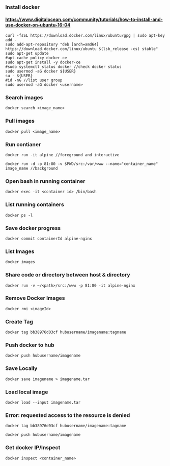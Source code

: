 ### Install docker
#### https://www.digitalocean.com/community/tutorials/how-to-install-and-use-docker-on-ubuntu-16-04

```
curl -fsSL https://download.docker.com/linux/ubuntu/gpg | sudo apt-key add -
sudo add-apt-repository "deb [arch=amd64] https://download.docker.com/linux/ubuntu $(lsb_release -cs) stable"
sudo apt-get update
#apt-cache policy docker-ce
sudo apt-get install -y docker-ce
#sudo systemctl status docker //check docker status
sudo usermod -aG docker ${USER}
su - ${USER}
#id -nG //list user group
sudo usermod -aG docker <username>
```

### Search images
```
docker search <image_name>
```

### Pull images 
```
docker pull <image_name>
```

### Run contianer
```
docker run -it alpine //foreground and interactive

docker run -d -p 81:80 -v $PWD/src:/var/www --name="container_name" image_name //background
```

### Open bash in running container
```
docker exec -it <container id> /bin/bash
```

### List running containers
```
docker ps -l
```

### Save docker progress
```
docker commit containerId alpine-nginx
```

### List Images
```
docker images
```

### Share code or directory between host & directory
```
docker run -v ~/<path>/src:/www -p 81:80 -it alpine-nginx
```

### Remove Docker Images
```
docker rmi <imageId>
```
### Create Tag
```
docker tag bb38976d03cf hubusername/imagename:tagname
```

### Push docker to hub
```
docker push hubusername/imagename
```

### Save Locally
```
docker save imagename > imagename.tar
```

### Load local image
```
docker load --input imagename.tar
```

### Error: requested access to the resource is denied
```
docker tag bb38976d03cf hubusername/imagename:tagname
```

```
docker push hubusername/imagename
```
### Get docker IP/Inspect
```
docker inspect <container_name>
```

